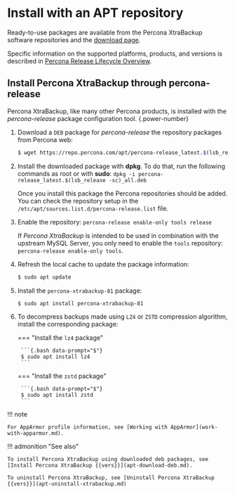 # Install with an APT repository

Ready-to-use packages are available from the Percona XtraBackup software
repositories and the [download page].

Specific information on the supported platforms, products, and versions is
described in [Percona Release Lifecycle Overview].

## Install Percona XtraBackup through percona-release

Percona XtraBackup, like many other Percona products, is installed with the *percona-release* package configuration tool.
{.power-number}

1. Download a `DEB` package for *percona-release* the repository packages from Percona web:

    ```{.bash data-prompt="$"}
    $ wget https://repo.percona.com/apt/percona-release_latest.$(lsb_release -sc)_all.deb
    ```

2. Install the downloaded package with **dpkg**. To do that, run the following commands as root or with **sudo**: `dpkg -i percona-release_latest.$(lsb_release -sc)_all.deb`
   
    Once you install this package the Percona repositories should be added. You
    can check the repository setup in the `/etc/apt/sources.list.d/percona-release.list` file.

3. Enable the repository: `percona-release enable-only tools release`

    If *Percona XtraBackup* is intended to be used in combination with
    the upstream MySQL Server, you only need to enable the `tools`
    repository: `percona-release enable-only tools`.

4. Refresh the local cache to update the package information:

    ```{.bash data-prompt="$"}
    $ sudo apt update
    ```

5. Install the `percona-xtrabackup-81` package:

    ```{.bash data-prompt="$"}
    $ sudo apt install percona-xtrabackup-81
    ```

6. To decompress backups made using `LZ4` or `ZSTD` compression algorithm, install the corresponding package:

    === "Install the `lz4` package"

        ```{.bash data-prompt="$"}
        $ sudo apt install lz4
        ```

    === "Install the `zstd` package"

        ```{.bash data-prompt="$"}
        $ sudo apt install zstd
        ```

!!! note
 
    For AppArmor profile information, see [Working with AppArmor](work-with-apparmor.md).


!!! admonition "See also"

    To install Percona XtraBackup using downloaded deb packages, see [Install Percona XtraBackup {{vers}}](apt-download-deb.md).

    To uninstall Percona XtraBackup, see [Uninstall Percona XtraBackup {{vers}}](apt-uninstall-xtrabackup.md)

[download page]: https://www.percona.com/downloads
[Percona Release Lifecycle Overview]: https://www.percona.com/services/policies/percona-software-platform-lifecycle#mysql
